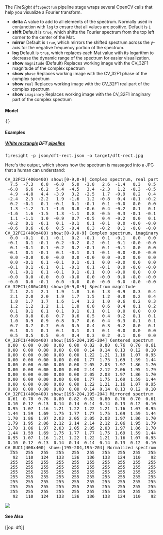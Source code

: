 The _FireSight_ `dftSpectrum` pipeline stage wraps several OpenCV calls that help you visualize a Fourier transform.

* **delta** A value to add to all elements of the spectrum. Normally used in conjunction with `log` to ensure that all values are positive. Default is `1`
* **shift** Default is `true`, which shifts the Fourier spectrum from the top left corner to the center of the Mat.
* **mirror** Default is `true`, which mirrors the shifted spectrum across the y-axis for the negative frequency portion of the spectrum.
* **log** Default is `true`, which replaces each Mat value with its logarithm to decrease the dynamic range of the spectrum for easier visualization.
* **show** `magnitude` (Default) Replaces working image with the CV_32F1 magnitude of the complex spectrum
* **show** `phase` Replaces working image with the CV_32F1 phase of the complex spectrum
* **show** `real` Replaces working image with the CV_32F1 real part of the complex spectrum
* **show** `imaginary` Replaces working image with the CV_32F1 imaginary part of the complex spectrum

#### Model
<pre>{}</pre>

#### Examples

##### [White rectangle](https://github.com/firepick1/FireSight/blob/master/img/whiterect.jpg?raw=true") DFT [pipeline](https://github.com/firepick1/FireSight/blob/master/json/dft-rect2.json)

<pre>firesight -p json/dft-rect.json -o target/dft-rect.jpg</pre>

Here's the output, which shows how the spectrum is massaged into a JPG that a human can understand:
<pre>
CV_32FC2(400x400) show:[0-9,0-9] Complex spectrum, real part
  7.5  -7.3   6.8  -6.0   5.0  -3.8   2.6  -1.4   0.3   0.5
 -6.8   6.6  -6.2   5.4  -4.5   3.4  -2.3   1.2  -0.3  -0.5
  4.9  -4.8   4.4  -3.9   3.2  -2.5   1.7  -0.9   0.2   0.4
 -2.4   2.3  -2.2   1.9  -1.6   1.2  -0.8   0.4  -0.1  -0.2
  0.2  -0.1   0.1  -0.1   0.1  -0.1   0.1  -0.0   0.0   0.0
  1.3  -1.2   1.1  -1.0   0.8  -0.6   0.4  -0.2   0.1   0.1
 -1.6   1.6  -1.5   1.3  -1.1   0.8  -0.5   0.3  -0.1  -0.1
  1.1  -1.1   1.0  -0.9   0.7  -0.5   0.4  -0.2   0.0   0.1
 -0.2   0.1  -0.1   0.1  -0.1   0.1  -0.1   0.0  -0.0  -0.0
 -0.6   0.6  -0.6   0.5  -0.4   0.3  -0.2   0.1  -0.0  -0.0
CV_32FC2(400x400) show:[0-9,0-9] Complex spectrum, imaginary part
  0.0  -0.1   0.1  -0.1   0.2  -0.1   0.1  -0.1   0.0   0.0
 -0.1   0.1  -0.1   0.2  -0.2   0.2  -0.1   0.1  -0.0  -0.0
  0.1  -0.1   0.1  -0.2   0.2  -0.1   0.1  -0.1   0.0   0.0
 -0.1   0.1  -0.1   0.1  -0.1   0.1  -0.1   0.0  -0.0  -0.0
  0.0  -0.0   0.0  -0.0   0.0  -0.0   0.0  -0.0   0.0   0.0
  0.0  -0.1   0.1  -0.1   0.1  -0.1   0.0  -0.0   0.0   0.0
 -0.1   0.1  -0.1   0.1  -0.1   0.1  -0.1   0.0  -0.0  -0.0
  0.1  -0.1   0.1  -0.1   0.1  -0.1   0.0  -0.0   0.0   0.0
 -0.0   0.0  -0.0   0.0  -0.0   0.0  -0.0   0.0  -0.0  -0.0
 -0.0   0.0  -0.1   0.0  -0.0   0.0  -0.0   0.0  -0.0  -0.0
CV_32FC1(400x400) show:[0-9,0-9] Spectrum magnitude
  2.1   2.1   2.1   1.9   1.8   1.6   1.3   0.9   0.3   0.4
  2.1   2.0   2.0   1.9   1.7   1.5   1.2   0.8   0.2   0.4
  1.8   1.7   1.7   1.6   1.4   1.2   1.0   0.6   0.2   0.3
  1.2   1.2   1.2   1.1   1.0   0.8   0.6   0.4   0.1   0.2
  0.1   0.1   0.1   0.1   0.1   0.1   0.1   0.0   0.0   0.0
  0.8   0.8   0.8   0.7   0.6   0.5   0.4   0.2   0.1   0.1
  1.0   0.9   0.9   0.8   0.7   0.6   0.4   0.3   0.1   0.1
  0.7   0.7   0.7   0.6   0.5   0.4   0.3   0.2   0.0   0.1
  0.1   0.1   0.1   0.1   0.1   0.1   0.1   0.0   0.0   0.0
  0.5   0.5   0.5   0.4   0.4   0.3   0.2   0.1   0.0   0.0
CV_32FC1(400x400) show:[195-204,195-204] Centered spectrum
 0.00  0.00  0.00  0.00  0.00  0.82  0.80  0.76  0.70  0.61
 0.00  0.00  0.00  0.00  0.00  0.14  0.14  0.13  0.12  0.10
 0.00  0.00  0.00  0.00  0.00  1.22  1.21  1.16  1.07  0.95
 0.00  0.00  0.00  0.00  0.00  1.77  1.75  1.69  1.59  1.44
 0.00  0.00  0.00  0.00  0.00  2.05  2.03  1.97  1.86  1.70
 0.00  0.00  0.00  0.00  0.00  2.14  2.12  2.06  1.95  1.79
 0.00  0.00  0.00  0.00  0.00  2.05  2.03  1.97  1.86  1.70
 0.00  0.00  0.00  0.00  0.00  1.77  1.75  1.69  1.59  1.44
 0.00  0.00  0.00  0.00  0.00  1.22  1.21  1.16  1.07  0.95
 0.00  0.00  0.00  0.00  0.00  0.14  0.14  0.13  0.12  0.10
CV_32FC1(400x400) show:[195-204,195-204] Mirrored spectrum
 0.61  0.70  0.76  0.80  0.82  0.82  0.80  0.76  0.70  0.61
 0.10  0.12  0.13  0.14  0.14  0.14  0.14  0.13  0.12  0.10
 0.95  1.07  1.16  1.21  1.22  1.22  1.21  1.16  1.07  0.95
 1.44  1.59  1.69  1.75  1.77  1.77  1.75  1.69  1.59  1.44
 1.70  1.86  1.97  2.03  2.05  2.05  2.03  1.97  1.86  1.70
 1.79  1.95  2.06  2.12  2.14  2.14  2.12  2.06  1.95  1.79
 1.70  1.86  1.97  2.03  2.05  2.05  2.03  1.97  1.86  1.70
 1.44  1.59  1.69  1.75  1.77  1.77  1.75  1.69  1.59  1.44
 0.95  1.07  1.16  1.21  1.22  1.22  1.21  1.16  1.07  0.95
 0.10  0.12  0.13  0.14  0.14  0.14  0.14  0.13  0.12  0.10
CV_8UC1(400x400) show:[195-204,195-204] Normalized spectrum
  255   255   255   255   255   255   255   255   255   255
   92   110   124   133   136   136   133   124   110    92
  255   255   255   255   255   255   255   255   255   255
  255   255   255   255   255   255   255   255   255   255
  255   255   255   255   255   255   255   255   255   255
  255   255   255   255   255   255   255   255   255   255
  255   255   255   255   255   255   255   255   255   255
  255   255   255   255   255   255   255   255   255   255
  255   255   255   255   255   255   255   255   255   255
   92   110   124   133   136   136   133   124   110    92
</pre>

<img src="https://github.com/firepick1/FireSight/blob/master/img/dft-rect.jpg?raw=true">

#### See Also
[[op: dft]]
